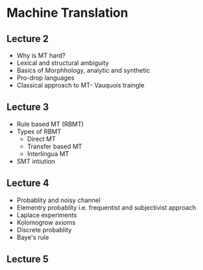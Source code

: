 # Machine Translation

## Lecture 2
-   Why is MT hard?
-   Lexical and structural ambiguity
-   Basics of Morphhology, analytic and synthetic
-   Pro-drop languages
-   Classical approach to MT- Vauquois traingle

## Lecture 3
-   Rule based MT (RBMT)
-   Types of RBMT
    -   Direct MT
    -   Transfer based MT
    -   Interlingua MT
-   SMT intiution


## Lecture 4
-   Probablity and noisy channel
-   Elementry probablity i.e. frequentist and subjectivist approach
-   Laplace experiments
-   Kolomogrow axioms
-   Discrete probablity
-   Baye's rule


## Lecture 5

